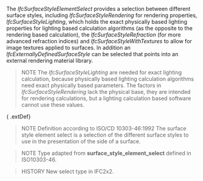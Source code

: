 The _IfcSurfaceStyleElementSelect_ provides a selection between different surface styles, including _IfcSurfaceStyleRendering_ for rendering properties, _IfcSurfaceStyleLighting_, which holds the exact physically based lighting properties for lighting based calculation algorithms (as the opposite to the rendering based calculation), the _IfcSurfaceStyleRefraction_ (for more advanced refraction indices) and _IfcSurfaceStyleWithTextures_ to allow for image textures applied to surfaces. In addition an _IfcExternallyDefinedSurfaceStyle_ can be selected that points into an external rendering material library.

<!-- end of short definition -->


> NOTE The _IfcSurfaceStyleLighting_ are needed for exact lighting calculation, because physically based lighting calculation algorithms need exact physically based parameters. The factors in _IfcSurfaceStyleRendering_ lack the physical base, they are intended for rendering calculations, but a lighting calculation based software cannot use these values.

{ .extDef}
> NOTE Definition according to ISO/CD 10303-46:1992
> The surface style element select is a selection of the different surface styles to use in the presentation of the side of a surface.

> NOTE Type adapted from **surface_style_element_select** defined in ISO10303-46.

> HISTORY New select type in IFC2x2.
